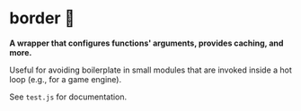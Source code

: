 # border :construction:

**A wrapper that configures functions' arguments, provides caching, and more.**

Useful for avoiding boilerplate in small modules that are invoked inside a hot loop (e.g., for a game engine).

See `test.js` for documentation.